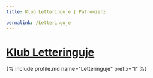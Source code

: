 ```yaml
---
title: Klub Letteringuje | Patromierz

permalink: /Letteringuje
---
```


# [Klub Letteringuje](https://patronite.pl/Letteringuje)

{% include profile.md name="Letteringuje" prefix="l" %}
